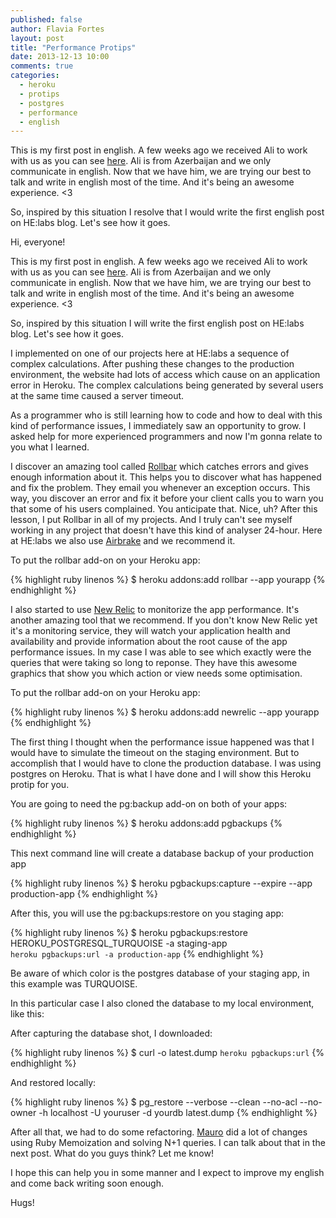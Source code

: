 ```yaml
---
published: false
author: Flavia Fortes
layout: post
title: "Performance Protips"
date: 2013-12-13 10:00
comments: true
categories:
  - heroku
  - protips
  - postgres
  - performance
  - english
---
```




This is my first post in english. A few weeks ago we received Ali to work with us as you can see [here](http://helabs.com.br/blog/2013/11/13/novos-membros-analu-e-ali/). Ali is from Azerbaijan and we only communicate in english. Now that we have him, we are trying our best to talk and write in english most of the time. And it's being an awesome experience. <3

So, inspired by this situation I resolve that I would write the first english post on HE:labs blog. Let's see how it goes.


<!--more-->


Hi, everyone!

This is my first post in english. A few weeks ago we received Ali to work with us as you can see [here](http://helabs.com.br/blog/2013/11/13/novos-membros-analu-e-ali/). Ali is from Azerbaijan and we only communicate in english. Now that we have him, we are trying our best to talk and write in english most of the time. And it's being an awesome experience. <3

So, inspired by this situation I will write the first english post on HE:labs blog. Let's see how it goes.

I implemented on one of our projects here at HE:labs a sequence of complex calculations. After pushing these changes to the production environment, the website had lots of access which cause on an application error in Heroku. The complex calculations being generated by several users at the same time caused a server timeout.

As a programmer who is still learning how to code and how to deal with this kind of performance issues, I immediately saw an opportunity to grow. I asked help for more experienced programmers and now I'm gonna relate to you what I learned.

I discover an amazing tool called [Rollbar](https://rollbar.com/) which catches errors and gives enough information about it. This helps you to discover what has happened and fix the problem. They email you whenever an exception occurs. This way, you discover an error and fix it before your client calls you to warn you that some of his users complained. You anticipate that. Nice, uh?
After this lesson, I put Rollbar in all of my projects. And I truly can't see myself working in any project that doesn't have this kind of analyser 24-hour. Here at HE:labs we also use [Airbrake](https://airbrake.io/) and we recommend it.

To put the rollbar add-on on your Heroku app:

{% highlight ruby linenos %}
  $ heroku addons:add rollbar --app yourapp
{% endhighlight %}

I also started to use [New Relic](http://newrelic.com/) to monitorize the app performance. It's another amazing tool that we recommend. If you don't know New Relic yet it's a monitoring service, they will watch your application health and availability and provide information about the root cause of the app performance issues. In my case I was able to see which exactly were the queries that were taking so long to reponse. They have this awesome graphics that show you which action or view needs some optimisation.

To put the rollbar add-on on your Heroku app:

{% highlight ruby linenos %}
  $ heroku addons:add newrelic --app yourapp
{% endhighlight %}

The first thing I thought when the performance issue happened was that I would have to simulate the timeout on the staging environment. But to accomplish that I would have to clone the production database. I was using postgres on Heroku. That is what I have done and I will show this Heroku protip for you.

You are going to need the pg:backup add-on on both of your apps:

{% highlight ruby linenos %}
  $ heroku addons:add pgbackups
{% endhighlight %}

This next command line will create a database backup of your production app

{% highlight ruby linenos %}
  $ heroku pgbackups:capture --expire --app production-app
{% endhighlight %}

After this, you will use the pg:backups:restore on you staging app:

{% highlight ruby linenos %}
  $ heroku pgbackups:restore HEROKU_POSTGRESQL_TURQUOISE -a staging-app \
    `heroku pgbackups:url -a production-app`
{% endhighlight %}

Be aware of which color is the postgres database of your staging app, in this example was TURQUOISE.

In this particular case I also cloned the database to my local environment, like this:

After capturing the database shot, I downloaded:

{% highlight ruby linenos %}
  $ curl -o latest.dump `heroku pgbackups:url`
{% endhighlight %}

And restored locally:

{% highlight ruby linenos %}
  $ pg_restore --verbose --clean --no-acl --no-owner -h localhost -U youruser -d yourdb latest.dump
{% endhighlight %}


After all that, we had to do some refactoring. [Mauro](https://twitter.com/maurogeorge) did a lot of changes using Ruby Memoization and solving N+1 queries.
I can talk about that in the next post. What do you guys think? Let me know!

I hope this can help you in some manner and I expect to improve my english and come back writing soon enough.

Hugs!
